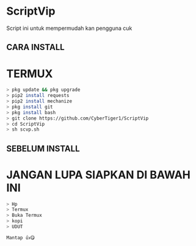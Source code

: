 # ScriptVip
Script ini untuk mempermudah kan pengguna cuk







## CARA INSTALL
# TERMUX
```bash
> pkg update && pkg upgrade
> pip2 install requests
> pip2 install mechanize
> pkg install git 
> pkg install bash
> git clone https://github.com/CyberTiger1/ScriptVip
> cd ScriptVip
> sh scvp.sh
```



## SEBELUM INSTALL 
# JANGAN LUPA SIAPKAN DI BAWAH INI
```bash
> Hp
> Termux
> Buka Termux
> kopi
> UDUT

Mantap 👍😋
```
